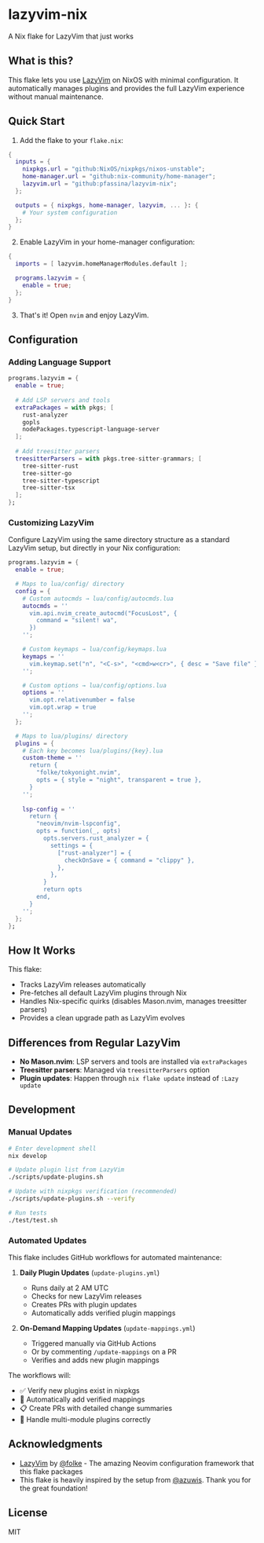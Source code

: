 # lazyvim-nix

A Nix flake for LazyVim that just works

## What is this?

This flake lets you use [LazyVim](https://www.lazyvim.org/) on NixOS with minimal configuration. It automatically manages plugins and provides the full LazyVim experience without manual maintenance.

## Quick Start

1. Add the flake to your `flake.nix`:

```nix
{
  inputs = {
    nixpkgs.url = "github:NixOS/nixpkgs/nixos-unstable";
    home-manager.url = "github:nix-community/home-manager";
    lazyvim.url = "github:pfassina/lazyvim-nix";
  };

  outputs = { nixpkgs, home-manager, lazyvim, ... }: {
    # Your system configuration
  };
}
```

2. Enable LazyVim in your home-manager configuration:

```nix
{
  imports = [ lazyvim.homeManagerModules.default ];

  programs.lazyvim = {
    enable = true;
  };
}
```

3. That's it! Open `nvim` and enjoy LazyVim.

## Configuration

### Adding Language Support

```nix
programs.lazyvim = {
  enable = true;
  
  # Add LSP servers and tools
  extraPackages = with pkgs; [
    rust-analyzer
    gopls
    nodePackages.typescript-language-server
  ];
  
  # Add treesitter parsers
  treesitterParsers = with pkgs.tree-sitter-grammars; [
    tree-sitter-rust
    tree-sitter-go
    tree-sitter-typescript
    tree-sitter-tsx
  ];
};
```

### Customizing LazyVim

Configure LazyVim using the same directory structure as a standard LazyVim setup, but directly in your Nix configuration:

```nix
programs.lazyvim = {
  enable = true;

  # Maps to lua/config/ directory
  config = {
    # Custom autocmds → lua/config/autocmds.lua
    autocmds = ''
      vim.api.nvim_create_autocmd("FocusLost", {
        command = "silent! wa",
      })
    '';

    # Custom keymaps → lua/config/keymaps.lua
    keymaps = ''
      vim.keymap.set("n", "<C-s>", "<cmd>w<cr>", { desc = "Save file" })
    '';

    # Custom options → lua/config/options.lua
    options = ''
      vim.opt.relativenumber = false
      vim.opt.wrap = true
    '';
  };

  # Maps to lua/plugins/ directory
  plugins = {
    # Each key becomes lua/plugins/{key}.lua
    custom-theme = ''
      return {
        "folke/tokyonight.nvim",
        opts = { style = "night", transparent = true },
      }
    '';
    
    lsp-config = ''
      return {
        "neovim/nvim-lspconfig",
        opts = function(_, opts)
          opts.servers.rust_analyzer = {
            settings = {
              ["rust-analyzer"] = {
                checkOnSave = { command = "clippy" },
              },
            },
          }
          return opts
        end,
      }
    '';
  };
};
```

## How It Works

This flake:
- Tracks LazyVim releases automatically
- Pre-fetches all default LazyVim plugins through Nix
- Handles Nix-specific quirks (disables Mason.nvim, manages treesitter parsers)
- Provides a clean upgrade path as LazyVim evolves

## Differences from Regular LazyVim

- **No Mason.nvim**: LSP servers and tools are installed via `extraPackages`
- **Treesitter parsers**: Managed via `treesitterParsers` option
- **Plugin updates**: Happen through `nix flake update` instead of `:Lazy update`

## Development

### Manual Updates

```bash
# Enter development shell
nix develop

# Update plugin list from LazyVim
./scripts/update-plugins.sh

# Update with nixpkgs verification (recommended)
./scripts/update-plugins.sh --verify

# Run tests
./test/test.sh
```

### Automated Updates

This flake includes GitHub workflows for automated maintenance:

1. **Daily Plugin Updates** (`update-plugins.yml`)
   - Runs daily at 2 AM UTC
   - Checks for new LazyVim releases
   - Creates PRs with plugin updates
   - Automatically adds verified plugin mappings

2. **On-Demand Mapping Updates** (`update-mappings.yml`)
   - Triggered manually via GitHub Actions
   - Or by commenting `/update-mappings` on a PR
   - Verifies and adds new plugin mappings

The workflows will:
- ✅ Verify new plugins exist in nixpkgs
- 🔄 Automatically add verified mappings
- 📋 Create PRs with detailed change summaries
- 🎯 Handle multi-module plugins correctly

## Acknowledgments

- [LazyVim](https://github.com/LazyVim/LazyVim) by [@folke](https://github.com/folke) - The amazing Neovim configuration framework that this flake packages
- This flake is heavily inspired by the setup from [@azuwis](https://github.com/azuwis). Thank you for the great foundation!

## License

MIT

